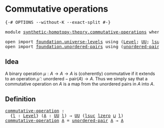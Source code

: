 # Commutative operations

<pre class="Agda"><a id="35" class="Symbol">{-#</a> <a id="39" class="Keyword">OPTIONS</a> <a id="47" class="Pragma">--without-K</a> <a id="59" class="Pragma">--exact-split</a> <a id="73" class="Symbol">#-}</a>

<a id="78" class="Keyword">module</a> <a id="85" href="synthetic-homotopy-theory.commutative-operations.html" class="Module">synthetic-homotopy-theory.commutative-operations</a> <a id="134" class="Keyword">where</a>

<a id="141" class="Keyword">open</a> <a id="146" class="Keyword">import</a> <a id="153" href="foundation.universe-levels.html" class="Module">foundation.universe-levels</a> <a id="180" class="Keyword">using</a> <a id="186" class="Symbol">(</a><a id="187" href="Agda.Primitive.html#597" class="Postulate">Level</a><a id="192" class="Symbol">;</a> <a id="194" href="foundation-core.universe-levels.html#222" class="Primitive">UU</a><a id="196" class="Symbol">;</a> <a id="198" href="Agda.Primitive.html#780" class="Primitive">lsuc</a><a id="202" class="Symbol">;</a> <a id="204" href="Agda.Primitive.html#810" class="Primitive Operator">_⊔_</a><a id="207" class="Symbol">;</a> <a id="209" href="Agda.Primitive.html#764" class="Primitive">lzero</a><a id="214" class="Symbol">)</a>
<a id="216" class="Keyword">open</a> <a id="221" class="Keyword">import</a> <a id="228" href="foundation.unordered-pairs.html" class="Module">foundation.unordered-pairs</a> <a id="255" class="Keyword">using</a> <a id="261" class="Symbol">(</a><a id="262" href="foundation.unordered-pairs.html#2302" class="Function">unordered-pair</a><a id="276" class="Symbol">)</a>
</pre>
## Idea

A binary operation $\mu : A \to A \to A$ is (coherently) commutative if it extends to an operation $\tilde{\mu} : \mathsf{unordered{-}pair}(A) → A$. Thus we simply say that a commutative operation on $A$ is a map from the unordered pairs in $A$ into $A$.

## Definition

<pre class="Agda"><a id="commutative-operation"></a><a id="571" href="synthetic-homotopy-theory.commutative-operations.html#571" class="Function">commutative-operation</a> <a id="593" class="Symbol">:</a>
  <a id="597" class="Symbol">{</a><a id="598" href="synthetic-homotopy-theory.commutative-operations.html#598" class="Bound">l</a> <a id="600" class="Symbol">:</a> <a id="602" href="Agda.Primitive.html#597" class="Postulate">Level</a><a id="607" class="Symbol">}</a> <a id="609" class="Symbol">(</a><a id="610" href="synthetic-homotopy-theory.commutative-operations.html#610" class="Bound">A</a> <a id="612" class="Symbol">:</a> <a id="614" href="foundation-core.universe-levels.html#222" class="Primitive">UU</a> <a id="617" href="synthetic-homotopy-theory.commutative-operations.html#598" class="Bound">l</a><a id="618" class="Symbol">)</a> <a id="620" class="Symbol">→</a> <a id="622" href="foundation-core.universe-levels.html#222" class="Primitive">UU</a> <a id="625" class="Symbol">(</a><a id="626" href="Agda.Primitive.html#780" class="Primitive">lsuc</a> <a id="631" href="Agda.Primitive.html#764" class="Primitive">lzero</a> <a id="637" href="Agda.Primitive.html#810" class="Primitive Operator">⊔</a> <a id="639" href="synthetic-homotopy-theory.commutative-operations.html#598" class="Bound">l</a><a id="640" class="Symbol">)</a>
<a id="642" href="synthetic-homotopy-theory.commutative-operations.html#571" class="Function">commutative-operation</a> <a id="664" href="synthetic-homotopy-theory.commutative-operations.html#664" class="Bound">A</a> <a id="666" class="Symbol">=</a> <a id="668" href="foundation.unordered-pairs.html#2302" class="Function">unordered-pair</a> <a id="683" href="synthetic-homotopy-theory.commutative-operations.html#664" class="Bound">A</a> <a id="685" class="Symbol">→</a> <a id="687" href="synthetic-homotopy-theory.commutative-operations.html#664" class="Bound">A</a>
</pre>